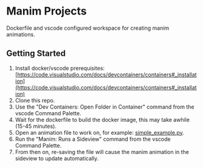 # Manim Projects

Dockerfile and vscode configured workspace for creating manim animations.

## Getting Started

1) Install docker/vscode prerequisites: [https://code.visualstudio.com/docs/devcontainers/containers#_installation](https://code.visualstudio.com/docs/devcontainers/containers#_installation)
2) Clone this repo.
3) Use the "Dev Containers: Open Folder in Container" command from the vscode Command Palette.
4) Wait for the dockerfile to build the docker image, this may take awhile (15-45 minutes).
5) Open an animation file to work on, for example: [simple_example.py](simple_example.py).
6) Run the "Manim: Runs a Sideview" command from the vscode Command Palette.
7) From then on, re-saving the file will cause the manim animation in the sideview to update automatically.
